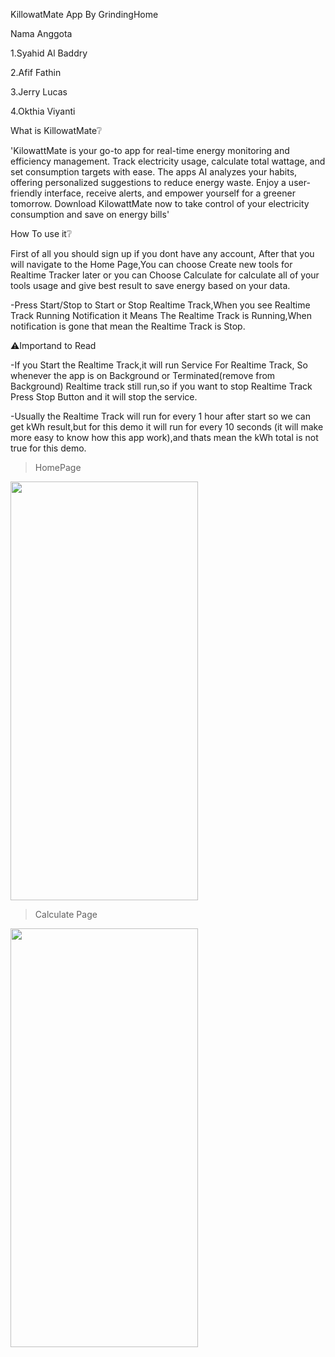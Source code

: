 KillowatMate App By GrindingHome

Nama Anggota

1.Syahid Al Baddry

2.Afif Fathin

3.Jerry Lucas

4.Okthia Viyanti

What is KillowatMate❔

'KilowattMate is your go-to app for real-time energy monitoring and efficiency management. Track electricity usage, calculate total wattage, and set consumption targets with ease. The apps AI analyzes your habits, offering personalized suggestions to reduce energy waste. Enjoy a user-friendly interface, receive alerts, and empower yourself for a greener tomorrow. Download KilowattMate now to take control of your electricity consumption and save on energy bills'

How To use it❔

First of all you should sign up if you dont have any account, After that you will navigate to the Home Page,You can choose Create new tools for Realtime Tracker later or you can Choose Calculate for calculate all of your tools usage and give best result to save energy based on your data.

-Press Start/Stop to Start or Stop Realtime Track,When you see Realtime Track Running Notification it Means The Realtime Track is Running,When notification is gone that mean the Realtime Track is Stop.

⚠️Importand to Read

-If you Start the Realtime Track,it will run Service For Realtime Track, So whenever the app is on Background or Terminated(remove from Background) Realtime track still run,so if you want to stop Realtime Track Press Stop Button and it will stop the service.

-Usually the Realtime Track will run for every 1 hour after start so we can get kWh result,but for this demo it will run for every 10 seconds (it will make more easy to know how this app work),and thats mean the kWh total is not true for this demo.

>HomePage

<img src="https://github.com/Denuvo33/KillowatMate/assets/106959180/970f7386-6c3b-418b-8864-06e062393b59" width="300" height="670">





>Calculate Page

<img src="https://github.com/Denuvo33/KillowatMate/assets/106959180/8e3ad884-a214-4cdf-92c7-3dccdf84f0b3" width="300" height="670">
